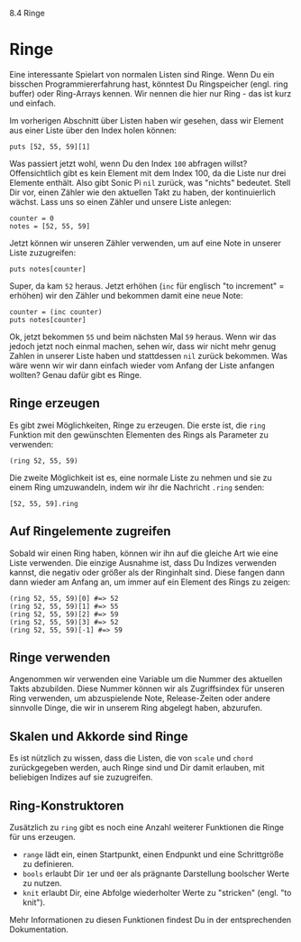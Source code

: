 8.4 Ringe

# Ringe

Eine interessante Spielart von normalen Listen sind Ringe. Wenn Du ein bisschen Programmiererfahrung hast, könntest Du Ringspeicher (engl. ring buffer) oder Ring-Arrays kennen. Wir nennen die hier nur Ring - das ist kurz und einfach.

Im vorherigen Abschnitt über Listen haben wir gesehen, dass wir Element aus einer Liste über den Index holen können:

```
puts [52, 55, 59][1]
```

Was passiert jetzt wohl, wenn Du den Index `100` abfragen willst? Offensichtlich gibt es kein Element mit dem Index 100, da die Liste nur drei Elemente enthält. Also gibt Sonic Pi `nil` zurück, was "nichts" bedeutet. 
Stell Dir vor, einen Zähler wie den aktuellen Takt zu haben, der kontinuierlich wächst.
Lass uns so einen Zähler und unsere Liste anlegen:

```
counter = 0
notes = [52, 55, 59]
```

Jetzt können wir unseren Zähler verwenden, um auf eine Note in unserer Liste zuzugreifen:

```
puts notes[counter]
```

Super, da kam `52` heraus. Jetzt erhöhen (`inc` für englisch "to increment" = erhöhen) wir den Zähler und bekommen damit eine neue Note:

```
counter = (inc counter)
puts notes[counter]
```

Ok, jetzt bekommen `55` und beim nächsten Mal `59` heraus. Wenn wir das jedoch jetzt noch einmal machen, sehen wir, dass wir nicht mehr genug Zahlen in unserer Liste haben und stattdessen `nil` zurück bekommen. Was wäre wenn wir wir dann einfach wieder vom Anfang der Liste anfangen wollten? Genau dafür gibt es Ringe.

## Ringe erzeugen

Es gibt zwei Möglichkeiten, Ringe zu erzeugen. Die erste ist, die `ring` Funktion mit den gewünschten Elementen des Rings als Parameter zu verwenden:

```
(ring 52, 55, 59)
```

Die zweite Möglichkeit ist es, eine normale Liste zu nehmen und sie zu einem Ring umzuwandeln, indem wir ihr die Nachricht `.ring` senden:

```
[52, 55, 59].ring
```

## Auf Ringelemente zugreifen

Sobald wir einen Ring haben, können wir ihn auf die gleiche Art wie eine Liste verwenden. Die einzige Ausnahme ist, dass Du Indizes verwenden kannst, die negativ oder größer als der Ringinhalt sind. Diese fangen dann dann wieder am Anfang an, um immer auf ein Element des Rings zu zeigen:

```
(ring 52, 55, 59)[0] #=> 52
(ring 52, 55, 59)[1] #=> 55
(ring 52, 55, 59)[2] #=> 59
(ring 52, 55, 59)[3] #=> 52
(ring 52, 55, 59)[-1] #=> 59
```

## Ringe verwenden

Angenommen wir verwenden eine Variable um die Nummer des aktuellen Takts abzubilden. Diese Nummer können wir als Zugriffsindex für unseren Ring verwenden, um abzuspielende Note, Release-Zeiten oder andere sinnvolle Dinge, die wir in unserem Ring abgelegt haben, abzurufen. 

## Skalen und Akkorde sind Ringe

Es ist nützlich zu wissen, dass die Listen, die von  `scale` und `chord` zurückgegeben werden, auch Ringe sind und Dir damit erlauben, mit beliebigen Indizes auf sie zuzugreifen.

## Ring-Konstruktoren

Zusätzlich zu `ring` gibt es noch eine Anzahl weiterer Funktionen die Ringe für uns erzeugen.

* `range` lädt ein, einen Startpunkt, einen Endpunkt und eine Schrittgröße zu definieren.
* `bools` erlaubt Dir `1`er und `0`er als prägnante Darstellung boolscher Werte zu nutzen.
* `knit` erlaubt Dir, eine Abfolge wiederholter Werte zu "stricken" (engl. "to knit").

Mehr Informationen zu diesen Funktionen findest Du in der entsprechenden Dokumentation.

